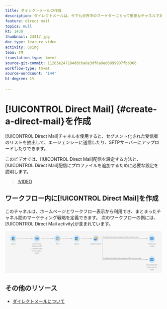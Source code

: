 ```yaml
---
title: ダイレクトメールの作成
description: ダイレクトメールは、今でも世界中のマーケターにとって重要なチャネルであり、オンラインと同時にオフラインでのインタラクションを調整できるようになりました。 電子メールやモバイルなどのデジタル通信を強化するエンジンと同じエンジンで、ダイレクトメーラーもパーソナライズできます。
feature: direct mail
topics: null
kt: 1430
thumbnail: 23417.jpg
doc-type: feature video
activity: using
team: TM
translation-type: tm+mt
source-git-commit: 11263e247184ddc6a8e3df6a8ed0899907fbb366
workflow-type: tm+mt
source-wordcount: '144'
ht-degree: 1%

---
```



# [!UICONTROL Direct Mail] {#create-a-direct-mail}を作成

[!UICONTROL Direct Mail]チャネルを使用すると、セグメント化された受信者のリストを抽出して、エージェンシーに送信したり、SFTPサーバーにアップロードしたりできます。

このビデオでは、[!UICONTROL Direct Mail]配信を設定する方法と、[!UICONTROL Direct Mail]配信にプロファイルを追加するために必要な設定を説明します。

>[!VIDEO](https://video.tv.adobe.com/v/23417?quality=12)

## ワークフロー内に[!UICONTROL Direct Mail]を作成

このチャネルは、ホームページとワークフロー表示から利用でき、まとまったチャネル間のマーケティング戦略を定義できます。 次のワークフローの例には、[!UICONTROL Direct Mail activity]が含まれています。

![ワークフローの画像](/help/assets/direct_mail_examplewf.png)

## その他のリソース

* [ダイレクトメールについて](https://docs.adobe.com/content/help/en/campaign-standard/using/communication-channels/direct-mail/about-direct-mail.html)
